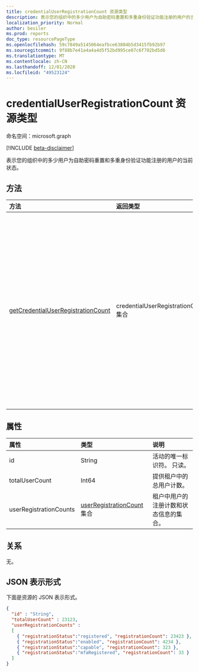 ```yaml
---
title: credentialUserRegistrationCount 资源类型
description: 表示您的组织中的多少用户为自助密码重置和多重身份验证功能注册的用户的当前状态。
localization_priority: Normal
author: besiler
ms.prod: reports
doc_type: resourcePageType
ms.openlocfilehash: 59c7849a5145064eafbce63804b5d3415fb92b97
ms.sourcegitcommit: 9f88b7e41a4a4a4d5f52bd995ce07c6f702bd5d6
ms.translationtype: MT
ms.contentlocale: zh-CN
ms.lasthandoff: 12/01/2020
ms.locfileid: "49523124"
---
```

# <a name="credentialuserregistrationcount-resource-type"></a>credentialUserRegistrationCount 资源类型

命名空间：microsoft.graph

[!INCLUDE [beta-disclaimer](../../includes/beta-disclaimer.md)]

表示您的组织中的多少用户为自助密码重置和多重身份验证功能注册的用户的当前状态。

## <a name="methods"></a>方法

| 方法       | 返回类型 | 说明 |
|:-------------|:------------|:------------|
| [getCredentialUserRegistrationCount](../api/reportroot-getcredentialuserregistrationcount.md) | credentialUserRegistrationCount 集合 | 报告您的组织中的多少用户为自助服务密码重置和多重身份验证 (MFA) 功能注册的用户的当前状态。 |

## <a name="properties"></a>属性

| 属性     | 类型        | 说明 |
|:-------------|:------------|:------------|
| id | String | 活动的唯一标识符。 只读。 |
| totalUserCount | Int64 | 提供租户中的总用户计数。 |
| userRegistrationCounts | [userRegistrationCount](userregistrationcount.md) 集合 | 租户中用户的注册计数和状态信息的集合。 |

## <a name="relationships"></a>关系

无。

## <a name="json-representation"></a>JSON 表示形式

下面是资源的 JSON 表示形式。

<!-- {
  "blockType": "resource",
  "optionalProperties": [

  ],
  "@odata.type": "microsoft.graph.credentialUserRegistrationCount",
  "baseType": "",
  "keyProperty": "id"
}-->

```json
{
  "id" : "String",
  "totalUserCount" : 23123,
  "userRegistrationCounts" :
  [
    { "registrationStatus":"registered", "registrationCount": 23423 },
    { "registrationStatus":"enabled", "registrationCount": 4234 },
    { "registrationStatus":"capable", "registrationCount": 323 },
    { "registrationStatus":"mfaRegistered", "registrationCount": 33 }
  ]
}
```

<!-- uuid: 16cd6b66-4b1a-43a1-adaf-3a886856ed98
2019-02-04 14:57:30 UTC -->
<!-- {
  "type": "#page.annotation",
  "description": "credentialUserRegistrationCount resource",
  "keywords": "",
  "section": "documentation",
  "tocPath": ""
}-->


